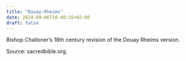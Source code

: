 ```yaml
---
title: "Douay-Rheims"
date: 2024-09-06T18:40:35+02:00
draft: false
---
```




Bishop Challoner’s 18th century revision of the Douay Rheims version.

Source: sacredbible.org.

